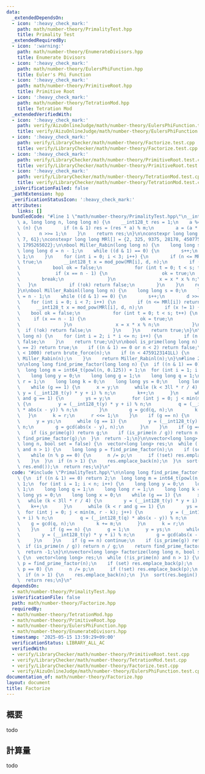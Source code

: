```yaml
---
data:
  _extendedDependsOn:
  - icon: ':heavy_check_mark:'
    path: math/number-theory/PrimalityTest.hpp
    title: Primality Test
  _extendedRequiredBy:
  - icon: ':warning:'
    path: math/number-theory/EnumerateDivisors.hpp
    title: Enumerate Divisors
  - icon: ':heavy_check_mark:'
    path: math/number-theory/EulersPhiFunction.hpp
    title: Euler's Phi Function
  - icon: ':heavy_check_mark:'
    path: math/number-theory/PrimitiveRoot.hpp
    title: Primitive Root
  - icon: ':heavy_check_mark:'
    path: math/number-theory/TetrationMod.hpp
    title: Tetration Mod
  _extendedVerifiedWith:
  - icon: ':heavy_check_mark:'
    path: verify/AizuOnlineJudge/math/number-theory/EulersPhiFunction.test.cpp
    title: verify/AizuOnlineJudge/math/number-theory/EulersPhiFunction.test.cpp
  - icon: ':heavy_check_mark:'
    path: verify/LibraryChecker/math/number-theory/Factorize.test.cpp
    title: verify/LibraryChecker/math/number-theory/Factorize.test.cpp
  - icon: ':heavy_check_mark:'
    path: verify/LibraryChecker/math/number-theory/PrimitiveRoot.test.cpp
    title: verify/LibraryChecker/math/number-theory/PrimitiveRoot.test.cpp
  - icon: ':heavy_check_mark:'
    path: verify/LibraryChecker/math/number-theory/TetrationMod.test.cpp
    title: verify/LibraryChecker/math/number-theory/TetrationMod.test.cpp
  _isVerificationFailed: false
  _pathExtension: hpp
  _verificationStatusIcon: ':heavy_check_mark:'
  attributes:
    links: []
  bundledCode: "#line 1 \"math/number-theory/PrimalityTest.hpp\"\n__int128_t mod_pow(__int128_t\
    \ a, long long n, long long m) {\n    __int128_t res = 1;\n    a %= m;\n    while\
    \ (n) {\n        if (n & 1) res = (res * a) % m;\n        a = (a * a) % m;\n \
    \       n >>= 1;\n    }\n    return res;\n}\n\nconstexpr long long MR[] = {2,\
    \ 7, 61};\nconstexpr long long MRl[] = {2, 325, 9375, 28178, 450775, 9780504,\
    \ 1795265022};\n\nbool Miller_Rabin(long long n) {\n    long long s = 0;\n   \
    \ long long d = n - 1;\n    while ((d & 1) == 0) {\n        s++;\n        d >>=\
    \ 1;\n    }\n    for (int i = 0; i < 3; i++) {\n        if (n <= MR[i]) return\
    \ true;\n        __int128_t x = mod_pow(MR[i], d, n);\n        if (x != 1) {\n\
    \            bool ok = false;\n            for (int t = 0; t < s; t++) {\n   \
    \             if (x == n - 1) {\n                    ok = true;\n            \
    \        break;\n                }\n                x = x * x % n;\n         \
    \   }\n            if (!ok) return false;\n        }\n    }\n    return true;\n\
    }\n\nbool Miller_Rabinl(long long n) {\n    long long s = 0;\n    long long d\
    \ = n - 1;\n    while ((d & 1) == 0) {\n        s++;\n        d >>= 1;\n    }\n\
    \    for (int i = 0; i < 7; i++) {\n        if (n <= MRl[i]) return true;\n  \
    \      __int128_t x = mod_pow(MRl[i], d, n);\n        if (x != 1) {\n        \
    \    bool ok = false;\n            for (int t = 0; t < s; t++) {\n           \
    \     if (x == n - 1) {\n                    ok = true;\n                    break;\n\
    \                }\n                x = x * x % n;\n            }\n          \
    \  if (!ok) return false;\n        }\n    }\n    return true;\n}\n\nbool brute_force(long\
    \ long n) {\n    for (int i = 2; i * i <= n; i++) {\n        if (n % i == 0) return\
    \ false;\n    }\n    return true;\n}\n\nbool is_prime(long long n) {\n    if (n\
    \ == 2) return true;\n    if ((n & 1) == 0 or n < 2) return false;\n    if (n\
    \ < 1000) return brute_force(n);\n    if (n < 4759123141LL) {\n        return\
    \ Miller_Rabin(n);\n    }\n    return Miller_Rabinl(n);\n}\n#line 2 \"math/number-theory/Factorize.hpp\"\
    \n\nlong long find_prime_factor(long long n) {\n  if ((n & 1) == 0) return 2;\n\
    \  long long m = int64_t(powl(n, 0.125)) + 1;\n  for (int i = 1; i < n; i++) {\n\
    \    long long y = 0;\n    long long g = 1;\n    long long q = 1;\n    long long\
    \ r = 1;\n    long long k = 0;\n    long long ys = 0;\n    long long x = 0;\n\
    \    while (g == 1) {\n      x = y;\n      while (k < 3ll * r / 4) {\n       \
    \ y = (__int128_t(y) * y + i) % n;\n        k++;\n      }\n      while (k < r\
    \ and g == 1) {\n        ys = y;\n        for (int j = 0; j < min(m, r - k); j++)\
    \ {\n          y = (__int128_t(y) * y + i) % n;\n          q = (__int128_t(q)\
    \ * abs(x - y)) % n;\n        }\n        g = gcd(q, n);\n        k += m;\n   \
    \   }\n      k = r;\n      r <<= 1;\n    }\n    if (g == n) {\n      g = 1;\n\
    \      y = ys;\n      while (g == 1) {\n        y = (__int128_t(y) * y + i) %\
    \ n;\n        g = gcd(abs(x - y), n);\n      }\n    }\n    if (g == n) continue;\n\
    \    if (is_prime(g)) return g;\n    if (is_prime(n / g)) return n / g;\n    return\
    \ find_prime_factor(g);\n  }\n  return -1;\n}\n\nvector<long long> factorize(long\
    \ long n, bool set = false) {\n  vector<long long> res;\n  while (!is_prime(n)\
    \ and n > 1) {\n    long long p = find_prime_factor(n);\n    if (set) res.emplace_back(p);\n\
    \    while (n % p == 0) {\n      n /= p;\n      if (!set) res.emplace_back(p);\n\
    \    }\n  }\n  if (n > 1) {\n    res.emplace_back(n);\n  }\n  sort(res.begin(),\
    \ res.end());\n  return res;\n}\n"
  code: "#include \"PrimalityTest.hpp\"\n\nlong long find_prime_factor(long long n)\
    \ {\n  if ((n & 1) == 0) return 2;\n  long long m = int64_t(powl(n, 0.125)) +\
    \ 1;\n  for (int i = 1; i < n; i++) {\n    long long y = 0;\n    long long g =\
    \ 1;\n    long long q = 1;\n    long long r = 1;\n    long long k = 0;\n    long\
    \ long ys = 0;\n    long long x = 0;\n    while (g == 1) {\n      x = y;\n   \
    \   while (k < 3ll * r / 4) {\n        y = (__int128_t(y) * y + i) % n;\n    \
    \    k++;\n      }\n      while (k < r and g == 1) {\n        ys = y;\n      \
    \  for (int j = 0; j < min(m, r - k); j++) {\n          y = (__int128_t(y) * y\
    \ + i) % n;\n          q = (__int128_t(q) * abs(x - y)) % n;\n        }\n    \
    \    g = gcd(q, n);\n        k += m;\n      }\n      k = r;\n      r <<= 1;\n\
    \    }\n    if (g == n) {\n      g = 1;\n      y = ys;\n      while (g == 1) {\n\
    \        y = (__int128_t(y) * y + i) % n;\n        g = gcd(abs(x - y), n);\n \
    \     }\n    }\n    if (g == n) continue;\n    if (is_prime(g)) return g;\n  \
    \  if (is_prime(n / g)) return n / g;\n    return find_prime_factor(g);\n  }\n\
    \  return -1;\n}\n\nvector<long long> factorize(long long n, bool set = false)\
    \ {\n  vector<long long> res;\n  while (!is_prime(n) and n > 1) {\n    long long\
    \ p = find_prime_factor(n);\n    if (set) res.emplace_back(p);\n    while (n %\
    \ p == 0) {\n      n /= p;\n      if (!set) res.emplace_back(p);\n    }\n  }\n\
    \  if (n > 1) {\n    res.emplace_back(n);\n  }\n  sort(res.begin(), res.end());\n\
    \  return res;\n}\n"
  dependsOn:
  - math/number-theory/PrimalityTest.hpp
  isVerificationFile: false
  path: math/number-theory/Factorize.hpp
  requiredBy:
  - math/number-theory/TetrationMod.hpp
  - math/number-theory/PrimitiveRoot.hpp
  - math/number-theory/EulersPhiFunction.hpp
  - math/number-theory/EnumerateDivisors.hpp
  timestamp: '2025-05-15 13:59:29+09:00'
  verificationStatus: LIBRARY_ALL_AC
  verifiedWith:
  - verify/LibraryChecker/math/number-theory/PrimitiveRoot.test.cpp
  - verify/LibraryChecker/math/number-theory/TetrationMod.test.cpp
  - verify/LibraryChecker/math/number-theory/Factorize.test.cpp
  - verify/AizuOnlineJudge/math/number-theory/EulersPhiFunction.test.cpp
documentation_of: math/number-theory/Factorize.hpp
layout: document
title: Factorize
---
```


## 概要

todo

## 計算量
todo